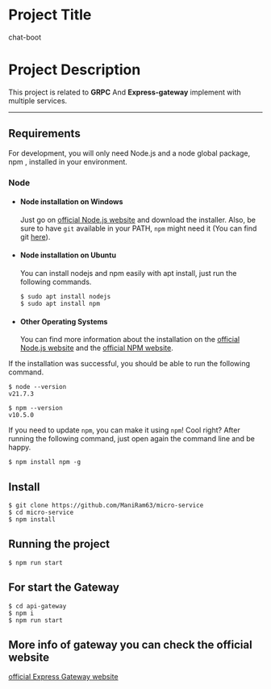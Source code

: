 # Project Title

chat-boot

# Project Description

This project is related to **GRPC** And **Express-gateway** implement with multiple services.

---

## Requirements

For development, you will only need Node.js and a node global package, npm ,
installed in your environment.

### Node

-   #### Node installation on Windows

    Just go on [official Node.js website](https://nodejs.org/) and download the
    installer. Also, be sure to have `git` available in your PATH, `npm` might
    need it (You can find git [here](https://git-scm.com/)).

-   #### Node installation on Ubuntu

    You can install nodejs and npm easily with apt install, just run the
    following commands.

        $ sudo apt install nodejs
        $ sudo apt install npm

-   #### Other Operating Systems
    You can find more information about the installation on the
    [official Node.js website](https://nodejs.org/) and the
    [official NPM website](https://npmjs.org/).

If the installation was successful, you should be able to run the following
command.

    $ node --version
    v21.7.3

    $ npm --version
    v10.5.0

If you need to update `npm`, you can make it using `npm`! Cool right? After
running the following command, just open again the command line and be happy.

    $ npm install npm -g

## Install

    $ git clone https://github.com/ManiRam63/micro-service
    $ cd micro-service
    $ npm install

## Running the project

    $ npm run start

## For start the Gateway

    $ cd api-gateway 
    $ npm i 
    $ npm run start

## More info of gateway you can check the official website

 [official Express Gateway website](https://www.express-gateway.io/)